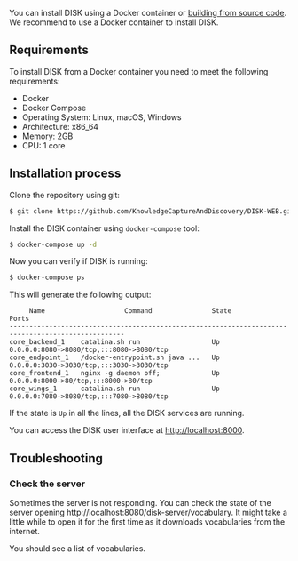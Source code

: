 You can install DISK using a Docker container or [building from source code](https://github.com/KnowledgeCaptureAndDiscovery/DISK-WEB/building.md).
We recommend to use a Docker container to install DISK. 

## Requirements

To install DISK from a Docker container you need to meet the following requirements:

- Docker
- Docker Compose
- Operating System: Linux, macOS, Windows
- Architecture: x86_64
- Memory: 2GB
- CPU: 1 core

## Installation process

Clone the repository using git:

```bash
$ git clone https://github.com/KnowledgeCaptureAndDiscovery/DISK-WEB.git
```

Install the DISK container using `docker-compose` tool:

```bash
$ docker-compose up -d
```

Now you can verify if DISK is running:

```bash
$ docker-compose ps
```

This will generate the following output:

```
     Name                    Command               State                    Ports                  
---------------------------------------------------------------------------------------------------
core_backend_1    catalina.sh run                  Up      0.0.0.0:8080->8080/tcp,:::8080->8080/tcp
core_endpoint_1   /docker-entrypoint.sh java ...   Up      0.0.0.0:3030->3030/tcp,:::3030->3030/tcp
core_frontend_1   nginx -g daemon off;             Up      0.0.0.0:8000->80/tcp,:::8000->80/tcp    
core_wings_1      catalina.sh run                  Up      0.0.0.0:7080->8080/tcp,:::7080->8080/tcp
```

If the state is `Up` in all the lines, all the DISK services are running.

You can access the DISK user interface at [http://localhost:8000](http://localhost:8000).

## Troubleshooting

### Check the server

Sometimes the server is not responding. You can check the state of the server opening http://localhost:8080/disk-server/vocabulary. It might take a little while to open it for the first time as it downloads vocabularies from the internet.

You should see a list of vocabularies.
